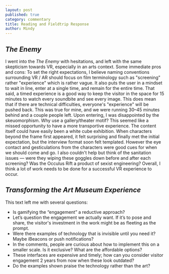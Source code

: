 ```yaml
---
layout: post
published: true
category: commentary
title: Reading and Fieldtrip Response
author: Mindy
---
```

## _The Enemy_

I went into the _The Enemy_ with hesitations, and left with the same skepticism towards VR, especially in an arts context. Some immediate pros and cons: To set the right expectations, I believe naming conventions surrounding VR / AR should focus on film terminology such as "screening" rather "experience" which is rather vague. It also puts the user in a mindset to wait in line, enter at a single time, and remain for the entire time. That said, a timed experience is a good way to keep the visitor in the space for 15 minutes to watch every soundbite and see every image. This does mean that if there are technical difficulties, everyone's "experience" will be pushed back. This was true for mine, and we were running 30–45 minutes behind and a couple people left. Upon entering, I was disappointed by the skeuomorphism. Why use a gallery/theater motif? This seemed like a missed opportunity to have a more transportive experience. The content itself could have easily been a white cube exhibition. When characters beyond the frame first appeared, it felt surprising and finally met the initial expectation, but the interview format soon felt templated. However the eye contact and gesticulations from the characters were good cues for when we should come and go. I also couldn't help but think of the sanitation issues — were they wiping these goggles down before and after each screening? Was the Occulus Rift a product of sexist engineering? Overall, I think a lot of work needs to be done for a successful VR experience to occur. 

## _Transforming the Art Museum Experience_

This text left me with several questions: 
- Is gamifying the “engagement” a reductive approach? 
- Let’s question the engagement we actually want. If it’s to pose and share, the visitor's investment in the work might be as fleeting as the prompt.
- Were there examples of technology that is invisible until you need it? Maybe iBeacons or push notifications?
- In the comments, people are curious about how to implement this on a smaller scale. Is it exclusive? What are the affordable options?
- These interfaces are expensive and timely; how can you consider visitor engagement 2 years from now when these look outdated?
- Do the examples shown praise the technology rather than the art?





